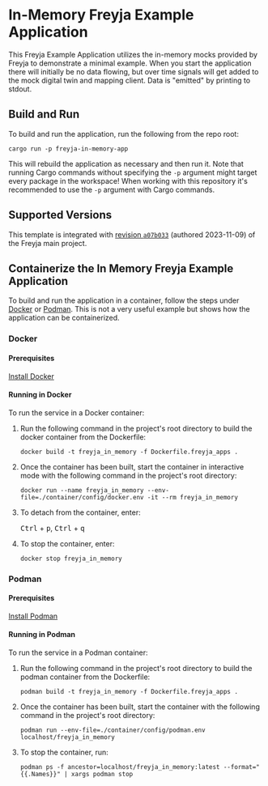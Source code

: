 # In-Memory Freyja Example Application

This Freyja Example Application utilizes the in-memory mocks provided by Freyja to demonstrate a minimal example. When you start the application there will initially be no data flowing, but over time signals will get added to the mock digital twin and mapping client. Data is "emitted" by printing to stdout.

## Build and Run

To build and run the application, run the following from the repo root:

```shell
cargo run -p freyja-in-memory-app
```

This will rebuild the application as necessary and then run it. Note that running Cargo commands without specifying the `-p` argument might target every package in the workspace! When working with this repository it's recommended to use the `-p` argument with Cargo commands.

## Supported Versions

This template is integrated with [revision `a07b033`](https://github.com/eclipse-ibeji/freyja/commit/a07b03349d23b14d0c215ace341e05d9e4e5195e) (authored 2023-11-09) of the Freyja main project.

## Containerize the In Memory Freyja Example Application

To build and run the application in a container, follow the steps under [Docker](#docker) or
[Podman](#podman). This is not a very useful example but shows how the application can be
containerized.

### Docker

#### Prerequisites

[Install Docker](https://docs.docker.com/engine/install/)

#### Running in Docker

To run the service in a Docker container:

1. Run the following command in the project's root directory to build the docker container from the
Dockerfile:

    ```shell
    docker build -t freyja_in_memory -f Dockerfile.freyja_apps .
    ```

1. Once the container has been built, start the container in interactive mode with the following
command in the project's root directory:

    ```shell
    docker run --name freyja_in_memory --env-file=./container/config/docker.env -it --rm freyja_in_memory
    ```

1. To detach from the container, enter:

    <kbd>Ctrl</kbd> + <kbd>p</kbd>, <kbd>Ctrl</kbd> + <kbd>q</kbd>

1. To stop the container, enter:

    ```shell
    docker stop freyja_in_memory
    ```

### Podman

#### Prerequisites

[Install Podman](https://podman.io/docs/installation)

#### Running in Podman

To run the service in a Podman container:

1. Run the following command in the project's root directory to build the podman container from the
Dockerfile:

    ```shell
    podman build -t freyja_in_memory -f Dockerfile.freyja_apps .
    ```

1. Once the container has been built, start the container with the following command in the
project's root directory:

    ```shell
    podman run --env-file=./container/config/podman.env localhost/freyja_in_memory
    ```

1. To stop the container, run:

    ```shell
    podman ps -f ancestor=localhost/freyja_in_memory:latest --format="{{.Names}}" | xargs podman stop
    ```
